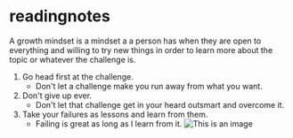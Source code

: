 # readingnotes
A growth mindset is a mindset a a person has when they are open to everything and willing to try new things in order to learn more about the topic or whatever the challenge is.
1. Go head first at the challenge.
    - Don't let a challenge make you run away from what you want.
2. Don't give up ever.
    - Don't let that challenge get in your heard outsmart and overcome it.
3. Take your failures as lessons and learn from them.
    - Failing is great as long as I learn from it.
![This is an image](https://images.unsplash.com/photo-1604725333736-1f962a6218d0?ixid=MnwxMjA3fDB8MHxzZWFyY2h8MXx8YmVhdXRpZnVsJTIwc3Vuc2V0fGVufDB8fDB8fA%3D%3D&ixlib=rb-1.2.1&w=1000&q=80)
